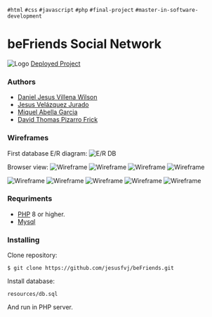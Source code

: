 `#html` `#css` `#javascript` `#php` `#final-project` `#master-in-software-development`

# beFriends Social Network
![Logo](/assets/imgages/logoBeFriends.png)
[Deployed Project] 

### Authors
- [Daniel Jesus Villena Wilson]
- [Jesus Velázquez Jurado]
- [Miquel Abella Garcia]
- [David Thomas Pizarro Frick]

### Wireframes
First database E/R diagram:
![E/R DB](/assets/wireframes/ER_beFriends.png)

Browser view:
![Wireframe](/assets/wireframes/wireframe-1.png)
![Wireframe](/assets/wireframes/wireframe-2.png)
![Wireframe](/assets/wireframes/wireframe-3.png)
![Wireframe](/assets/wireframes/wireframe-4.png)

![Wireframe](/assets/wireframes/Index-page-d.png)
![Wireframe](/assets/wireframes/Index-page_2-d.png)
![Wireframe](/assets/wireframes/Feed-1-d.png)
![Wireframe](/assets/wireframes/Feed_2-d.png)
![Wireframe](/assets/wireframes/Feed_3-d.png)

### Requriments
- [PHP] 8 or higher.
- [Mysql]

### Installing
Clone repository:
```
$ git clone https://github.com/jesusfvj/beFriends.git
```
Install database:
```
resources/db.sql
```
And run in PHP server.

[PHP]: <https://www.php.net>
[Mysql]: <https://www.mysql.com/>
[Deployed Project]: <https://www.befriends.dtpf.es/>
[Daniel Jesus Villena Wilson]: <https://www.linkedin.com/in/daniel-jes%C3%BAs-villena-wilson/>
[Jesus Velázquez Jurado]: <https://www.linkedin.com/in/jesusvj/>
[Miquel Abella Garcia]: <https://www.linkedin.com/in/miquel-abella-garcia-b64268217/>
[David Thomas Pizarro Frick]: <https://www.linkedin.com/in/miquel-abella-garcia-b64268217/>
